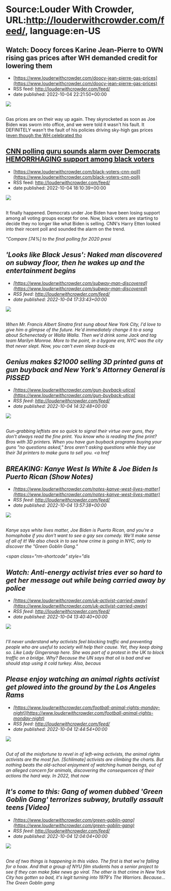# Source:Louder With Crowder, URL:http://louderwithcrowder.com/feed/, language:en-US

## Watch: Doocy forces Karine Jean-Pierre to OWN rising gas prices after WH demanded credit for lowering them
 - [https://www.louderwithcrowder.com/doocy-jean-pierre-gas-prices](https://www.louderwithcrowder.com/doocy-jean-pierre-gas-prices)
 - RSS feed: http://louderwithcrowder.com/feed/
 - date published: 2022-10-04 22:21:50+00:00

<img src="https://www.louderwithcrowder.com/media-library/image.png?id=31862526&amp;width=1245&amp;height=700&amp;coordinates=0%2C3%2C0%2C115" /><br /><br /><p>Gas prices are on their way up again. They skyrocketed as soon as Joe Biden was sworn into office, and we were told it wasn't his fault. It DEFINITELY wasn't the fault of his policies driving sky-high gas prices (<a href="https://www.louderwithcrowder.com/pete-buttigieg-benefit-gas-prices" target="_blank">even though the WH celebrated tho

## CNN polling guru sounds alarm over Democrats HEMORRHAGING support among black voters
 - [https://www.louderwithcrowder.com/black-voters-cnn-poll](https://www.louderwithcrowder.com/black-voters-cnn-poll)
 - RSS feed: http://louderwithcrowder.com/feed/
 - date published: 2022-10-04 18:10:39+00:00

<img src="https://www.louderwithcrowder.com/media-library/image.png?id=31861029&amp;width=1245&amp;height=700&amp;coordinates=0%2C0%2C0%2C118" /><br /><br /><p>It finally happened. Democrats under Joe Biden have been losing support among all voting groups except for one. Now, black voters are starting to decide they no longer like what Biden is selling. CNN's Harry Etten looked into their recent poll and sounded the alarm on the trend.</p><p><em>"Compare [74%] to the final polling for 2020 presi

## 'Looks like Black Jesus': Naked man discovered on subway floor, then he wakes up and the entertainment begins
 - [https://www.louderwithcrowder.com/subway-man-discovered](https://www.louderwithcrowder.com/subway-man-discovered)
 - RSS feed: http://louderwithcrowder.com/feed/
 - date published: 2022-10-04 17:33:43+00:00

<img src="https://www.louderwithcrowder.com/media-library/image.png?id=31860782&amp;width=1245&amp;height=700&amp;coordinates=0%2C59%2C0%2C59" /><br /><br /><p>When Mr. Francis Albert Sinatra first sung about New York City, I'd love to give him a glimpse of the future. He'd immediately change it to a song about Schenectady or Walla Walla. Then we'd drink some Jack and tag team Marilyn Monroe. More to the point, in a bygone era, NYC was the city that never slept. Now, you can't even sleep buck-as

## Genius makes $21000 selling 3D printed guns at gun buyback and New York's Attorney General is PISSED
 - [https://www.louderwithcrowder.com/gun-buyback-utica](https://www.louderwithcrowder.com/gun-buyback-utica)
 - RSS feed: http://louderwithcrowder.com/feed/
 - date published: 2022-10-04 14:32:48+00:00

<img src="https://www.louderwithcrowder.com/media-library/image.png?id=31859493&amp;width=1245&amp;height=700&amp;coordinates=0%2C59%2C0%2C59" /><br /><br /><p>Gun-grabbing leftists are so quick to signal their virtue over guns, they don't always read the fine print. You know who is reading the fine print? Bros with 3D printers. When you have gun buyback programs buying your guns "no questions asked," bros aren't asking questions while they use their 3d printers to make guns to sell you. <a href

## BREAKING: Kanye West Is White & Joe Biden Is Puerto Rican (Show Notes)
 - [https://www.louderwithcrowder.com/notes-kanye-west-lives-matter](https://www.louderwithcrowder.com/notes-kanye-west-lives-matter)
 - RSS feed: http://louderwithcrowder.com/feed/
 - date published: 2022-10-04 13:57:38+00:00

<img src="https://www.louderwithcrowder.com/media-library/image.jpg?id=31859401&amp;width=1200&amp;height=800&amp;coordinates=0%2C0%2C300%2C0" /><br /><br /><p>Kanye says white lives matter, Joe Biden is Puerto Rican, and you're a homophobe if you don't want to see a gay sex comedy. We'll make sense of all of it! We also check in to see how crime is going in NYC, only to discover the "Green Goblin Gang."</p><p class="shortcode-media shortcode-media-youtube">
<span class="rm-shortcode" style="dis

## Watch: Anti-energy activist tries ever so hard to get her message out while being carried away by police
 - [https://www.louderwithcrowder.com/uk-activist-carried-away](https://www.louderwithcrowder.com/uk-activist-carried-away)
 - RSS feed: http://louderwithcrowder.com/feed/
 - date published: 2022-10-04 13:40:40+00:00

<img src="https://www.louderwithcrowder.com/media-library/image.png?id=31859216&amp;width=1200&amp;height=800&amp;coordinates=0%2C0%2C24%2C0" /><br /><br /><p>I'll never understand why activists feel blocking traffic and preventing people who are useful to society will help their cause. Yet, they keep doing so. Like Lady Gingersnap here. She was part of a protest in the UK to block traffic on a bridge. Why? Because the UN says that oil is bad and we should stop using it cold turkey. Also, becaus

## Please enjoy watching an animal rights activist get plowed into the ground by the Los Angeles Rams
 - [https://www.louderwithcrowder.com/football-animal-rights-monday-night](https://www.louderwithcrowder.com/football-animal-rights-monday-night)
 - RSS feed: http://louderwithcrowder.com/feed/
 - date published: 2022-10-04 12:44:54+00:00

<img src="https://www.louderwithcrowder.com/media-library/image.jpg?id=31859063&amp;width=1200&amp;height=800&amp;coordinates=11%2C0%2C12%2C0" /><br /><br /><p>Out of all the misfortune to revel in of left-wing activists, the animal rights activists are the most fun. [Schlimate] activists are climbing the charts. But nothing beats the old-school enjoyment of watching human beings, out of an alleged concern for animals, discovering the consequences of their actions the hard way. In 2022, that now

## It's come to this: Gang of women dubbed 'Green Goblin Gang' terrorizes subway, brutally assault teens [Video]
 - [https://www.louderwithcrowder.com/green-goblin-gang](https://www.louderwithcrowder.com/green-goblin-gang)
 - RSS feed: http://louderwithcrowder.com/feed/
 - date published: 2022-10-04 12:04:04+00:00

<img src="https://www.louderwithcrowder.com/media-library/image.png?id=31858910&amp;width=2000&amp;height=1500&amp;coordinates=0%2C0%2C162%2C0" /><br /><br /><p>One of two things is happening in this video. The first is that we're falling for a hoax. And that a group of NYU film students has a senior project to see if they can make fake news go viral. The other is that crime in New York City has gotten so bad, it's legit turning into 1979's <em>The Warriors</em>. Because... The Green Goblin gang

